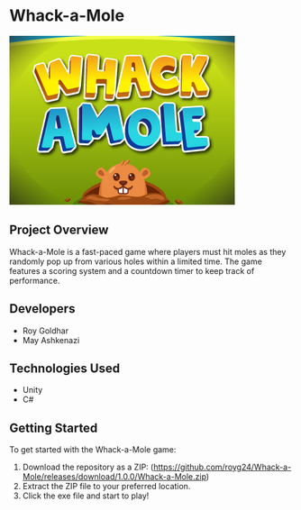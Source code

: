 # Whack-a-Mole

![Whack-a-Mole Game Screenshot](https://github.com/royg24/Whack-a-Mole/blob/main/Assets/Sprites/README%20photo.jpg?raw=true)

## Project Overview

Whack-a-Mole is a fast-paced game where players must hit moles as they randomly pop up from various holes within a limited time. The game features a scoring system and a countdown timer to keep track of performance.

## Developers

- Roy Goldhar
- May Ashkenazi

## Technologies Used

- Unity
- C#

## Getting Started

To get started with the Whack-a-Mole game:

1. Download the repository as a ZIP: (https://github.com/royg24/Whack-a-Mole/releases/download/1.0.0/Whack-a-Mole.zip)
2. Extract the ZIP file to your preferred location.
3. Click the exe file and start to play!
